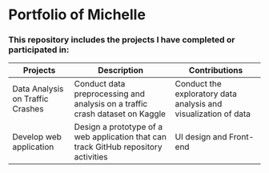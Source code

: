 # Portfolio of Michelle

### This repository includes the projects I have completed or participated in:
| Projects       | Description       | Contributions |
| --------- | --------- | --------- |
| Data Analysis on Traffic Crashes | Conduct data preprocessing and analysis on a traffic crash dataset on Kaggle | Conduct the exploratory data analysis and visualization of data |
| Develop web application | Design a prototype of a web application that can track GitHub repository activities | UI design and Front-end |
